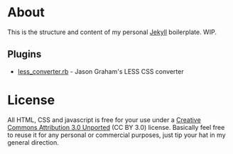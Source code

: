 # About
 
This is the structure and content of my personal [Jekyll][1] boilerplate. WIP.


## Plugins
* [less_converter.rb][2] - Jason Graham's LESS CSS converter 

# License

All HTML, CSS and javascript is free for your use under a [Creative Commons Attribution 3.0 Unported][3] (CC BY 3.0) license. Basically feel free to reuse it for any personal or commercial purposes, just tip your hat in my general direction. 

[1]:http://github.com/mojombo/jekyll
[2]:https://gist.github.com/639920/
[3]:http://creativecommons.org/licenses/by/3.0/
 